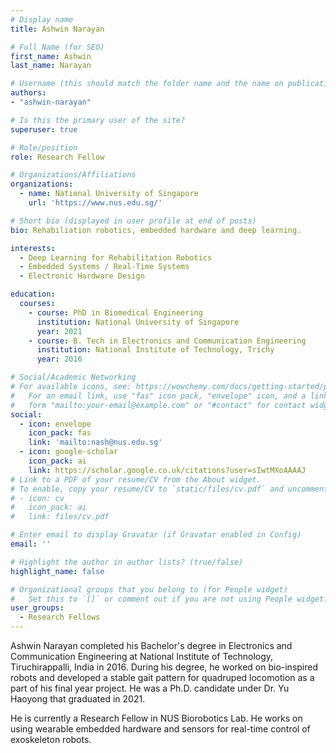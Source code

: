 ```yaml
---
# Display name
title: Ashwin Narayan

# Full Name (for SEO)
first_name: Ashwin
last_name: Narayan

# Username (this should match the folder name and the name on publications)
authors:
- "ashwin-narayan"

# Is this the primary user of the site?
superuser: true

# Role/position
role: Research Fellow

# Organizations/Affiliations
organizations:
  - name: National University of Singapore
    url: 'https://www.nus.edu.sg/'

# Short bio (displayed in user profile at end of posts)
bio: Rehabiliation robotics, embedded hardware and deep learning.

interests:
  - Deep Learning for Rehabilitation Robotics
  - Embedded Systems / Real-Time Systems
  - Electronic Hardware Design

education:
  courses:
    - course: PhD in Biomedical Engineering
      institution: National University of Singapore
      year: 2021
    - course: B. Tech in Electronics and Communication Engineering
      institution: National Institute of Technology, Trichy
      year: 2016

# Social/Academic Networking
# For available icons, see: https://wowchemy.com/docs/getting-started/page-builder/#icons
#   For an email link, use "fas" icon pack, "envelope" icon, and a link in the
#   form "mailto:your-email@example.com" or "#contact" for contact widget.
social:
  - icon: envelope
    icon_pack: fas
    link: 'mailto:nash@nus.edu.sg'
  - icon: google-scholar
    icon_pack: ai
    link: https://scholar.google.co.uk/citations?user=sIwtMXoAAAAJ
# Link to a PDF of your resume/CV from the About widget.
# To enable, copy your resume/CV to `static/files/cv.pdf` and uncomment the lines below.
# - icon: cv
#   icon_pack: ai
#   link: files/cv.pdf

# Enter email to display Gravatar (if Gravatar enabled in Config)
email: ''

# Highlight the author in author lists? (true/false)
highlight_name: false

# Organizational groups that you belong to (for People widget)
#   Set this to `[]` or comment out if you are not using People widget.
user_groups:
  - Research Fellows
---
```


Ashwin Narayan completed his Bachelor's degree in Electronics and Communication Engineering at National Institute of Technology, Tiruchirappalli, India in 2016. During his degree, he worked on bio-inspired robots and developed a stable gait pattern for quadruped locomotion as a part of his final year project. He was a Ph.D. candidate under Dr. Yu Haoyong that graduated in 2021.

He is currently a Research Fellow in NUS Biorobotics Lab. He works on using wearable embedded hardware and sensors for real-time control of exoskeleton robots.

